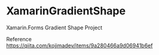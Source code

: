 # XamarinGradientShape
Xamarin.Forms Gradient Shape Project  

Reference  
https://qiita.com/kojimadev/items/9a280466a9d06941b6ef